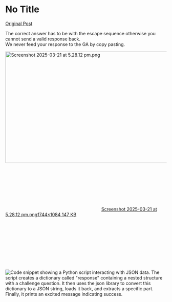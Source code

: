 # No Title

[Original Post](https://discourse.onlinedegree.iitm.ac.in/t/169029/80)

<p>The correct answer has to be with the escape sequence otherwise you cannot send a valid response back.<br>
We never feed your response to the GA by copy pasting.</p>
<p><div class="lightbox-wrapper"><a class="lightbox" href="https://europe1.discourse-cdn.com/flex013/uploads/iitm/original/3X/5/c/5cc9384c7c9a7317ba4bd28ed1ec89a0c3d85a8b.jpeg" data-download-href="/uploads/short-url/deP2pMybh5yRzmVh5z6MoDlehu3.jpeg?dl=1" title="Screenshot 2025-03-21 at 5.28.12 pm.png"><img src="https://europe1.discourse-cdn.com/flex013/uploads/iitm/optimized/3X/5/c/5cc9384c7c9a7317ba4bd28ed1ec89a0c3d85a8b_2_562x349.jpeg" data-base62-sha1="deP2pMybh5yRzmVh5z6MoDlehu3" alt="Screenshot 2025-03-21 at 5.28.12 pm.png" width="562" height="349" srcset="https://europe1.discourse-cdn.com/flex013/uploads/iitm/optimized/3X/5/c/5cc9384c7c9a7317ba4bd28ed1ec89a0c3d85a8b_2_562x349.jpeg, https://europe1.discourse-cdn.com/flex013/uploads/iitm/optimized/3X/5/c/5cc9384c7c9a7317ba4bd28ed1ec89a0c3d85a8b_2_843x523.jpeg 1.5x, https://europe1.discourse-cdn.com/flex013/uploads/iitm/optimized/3X/5/c/5cc9384c7c9a7317ba4bd28ed1ec89a0c3d85a8b_2_1124x698.jpeg 2x" data-dominant-color="262626"><div class="meta"><svg class="fa d-icon d-icon-far-image svg-icon" aria-hidden="true"><use href="#far-image"></use></svg><span class="filename">Screenshot 2025-03-21 at 5.28.12 pm.png</span><span class="informations">1744×1084 147 KB</span><svg class="fa d-icon d-icon-discourse-expand svg-icon" aria-hidden="true"><use href="#discourse-expand"></use></svg></div></a></div></p>

![Code snippet showing a Python script interacting with JSON data. The script creates a dictionary called "response" containing a nested structure with a challenge question. It then uses the `json` library to convert this dictionary to a JSON string, loads it back, and extracts a specific part. Finally, it prints an excited message indicating success.](https://europe1.discourse-cdn.com/flex013/uploads/iitm/optimized/3X/5/c/5cc9384c7c9a7317ba4bd28ed1ec89a0c3d85a8b_2_562x349.jpeg)